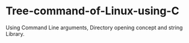 # Tree-command-of-Linux-using-C
Using Command Line arguments, Directory opening concept and string Library.
